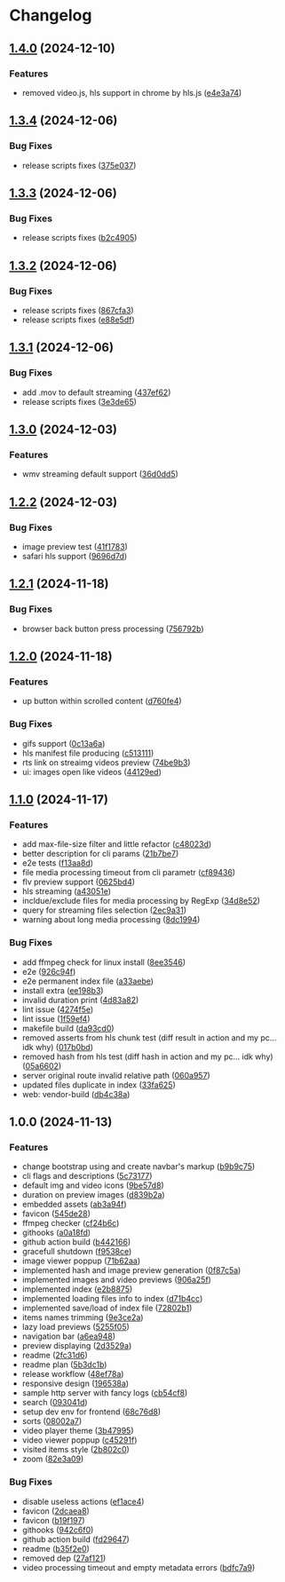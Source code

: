 # Changelog

## [1.4.0](https://github.com/alxarno/tinytune/compare/v1.3.4...v1.4.0) (2024-12-10)


### Features

* removed video.js, hls support in chrome by hls.js ([e4e3a74](https://github.com/alxarno/tinytune/commit/e4e3a74f254f0ea1879ae48f3c9d51d593672eda))

## [1.3.4](https://github.com/alxarno/tinytune/compare/v1.3.3...v1.3.4) (2024-12-06)


### Bug Fixes

* release scripts fixes ([375e037](https://github.com/alxarno/tinytune/commit/375e037c040319bb9f14fb3c4aedac06093cfbd6))

## [1.3.3](https://github.com/alxarno/tinytune/compare/v1.3.2...v1.3.3) (2024-12-06)


### Bug Fixes

* release scripts fixes ([b2c4905](https://github.com/alxarno/tinytune/commit/b2c4905388816d57a7428c4e0e61abf5b62025a0))

## [1.3.2](https://github.com/alxarno/tinytune/compare/v1.3.1...v1.3.2) (2024-12-06)


### Bug Fixes

* release scripts fixes ([867cfa3](https://github.com/alxarno/tinytune/commit/867cfa38363d8a6141ee22d21cd6cbb81b475f6b))
* release scripts fixes ([e88e5df](https://github.com/alxarno/tinytune/commit/e88e5df73222774e7442e152c11c2d1fbf98c50c))

## [1.3.1](https://github.com/alxarno/tinytune/compare/v1.3.0...v1.3.1) (2024-12-06)


### Bug Fixes

* add .mov to default streaming ([437ef62](https://github.com/alxarno/tinytune/commit/437ef62b046ca978d2881490af05e0f487fc3c17))
* release scripts fixes ([3e3de65](https://github.com/alxarno/tinytune/commit/3e3de65f25cc482b644637ec93511787b426d7ba))

## [1.3.0](https://github.com/alxarno/tinytune/compare/v1.2.2...v1.3.0) (2024-12-03)


### Features

* wmv streaming default support ([36d0dd5](https://github.com/alxarno/tinytune/commit/36d0dd529a1c9f56bf60dc9ffdbd297269026e19))

## [1.2.2](https://github.com/alxarno/tinytune/compare/v1.2.1...v1.2.2) (2024-12-03)


### Bug Fixes

* image preview test ([41f1783](https://github.com/alxarno/tinytune/commit/41f17836842f49b133d86ba17f594a44ec369dd2))
* safari hls support ([9696d7d](https://github.com/alxarno/tinytune/commit/9696d7d7b87afa4badde36cd8caaaa67b092edaf))

## [1.2.1](https://github.com/alxarno/tinytune/compare/v1.2.0...v1.2.1) (2024-11-18)


### Bug Fixes

* browser back button press processing ([756792b](https://github.com/alxarno/tinytune/commit/756792b8824d55bb29cd45c25ce653256503b1dd))

## [1.2.0](https://github.com/alxarno/tinytune/compare/v1.1.0...v1.2.0) (2024-11-18)


### Features

* up button within scrolled content ([d760fe4](https://github.com/alxarno/tinytune/commit/d760fe400c90122bdc1e203162f0d4ac24f7ea6a))


### Bug Fixes

* gifs support ([0c13a6a](https://github.com/alxarno/tinytune/commit/0c13a6afe6c21debc8cc77232040554717fbb4d1))
* hls manifest file producing ([c513111](https://github.com/alxarno/tinytune/commit/c51311130a1d5e74414d9eec91523cd8745dde3f))
* rts link on streaimg videos preview ([74be9b3](https://github.com/alxarno/tinytune/commit/74be9b32ac46deb5869036f6ad9988936264241b))
* ui: images open like videos ([44129ed](https://github.com/alxarno/tinytune/commit/44129ed0981501ed90504d34fba60ea5e45b248d))

## [1.1.0](https://github.com/alxarno/tinytune/compare/v1.0.0...v1.1.0) (2024-11-17)


### Features

* add max-file-size filter and little refactor ([c48023d](https://github.com/alxarno/tinytune/commit/c48023d280b21d3c0b28d84d9386d7a2c23c7d6c))
* better description for cli params ([21b7be7](https://github.com/alxarno/tinytune/commit/21b7be72959414280465ffe63ff27ce270cd601d))
* e2e tests ([f13aa8d](https://github.com/alxarno/tinytune/commit/f13aa8d2523b7ae7f7aba5b6d0e2cbcc466de579))
* file media processing timeout from cli parametr ([cf89436](https://github.com/alxarno/tinytune/commit/cf894367b28f10c4267c630611afd944ba6c4942))
* flv preview support ([0625bd4](https://github.com/alxarno/tinytune/commit/0625bd40d6ff27073eb08cdc3195b795dedeeeda))
* hls streaming ([a43051e](https://github.com/alxarno/tinytune/commit/a43051eeece4b4e1ef7095e0b9bfd135d59849f7))
* incldue/exclude files for media processing by RegExp ([34d8e52](https://github.com/alxarno/tinytune/commit/34d8e52d22c9d32a269f1d2a140a0e489b50b2e0))
* query for streaming files selection ([2ec9a31](https://github.com/alxarno/tinytune/commit/2ec9a3132b3a01d96a324ea843be83c4bf21539a))
* warning about long media processing ([8dc1994](https://github.com/alxarno/tinytune/commit/8dc19947e8bd436445745b37d03afe055572f0b9))


### Bug Fixes

* add ffmpeg check for linux install ([8ee3546](https://github.com/alxarno/tinytune/commit/8ee3546aa037380a6f2737b7aa3809d8adfabe70))
* e2e ([926c94f](https://github.com/alxarno/tinytune/commit/926c94f4b8170ddcd8343c5c322822b52315abfa))
* e2e permanent index file ([a33aebe](https://github.com/alxarno/tinytune/commit/a33aebe86684d5c4efc218d224152f14c2949b0d))
* install extra ([ee198b3](https://github.com/alxarno/tinytune/commit/ee198b3b226ae36de878ab40e09d9714ad4ed02c))
* invalid duration print ([4d83a82](https://github.com/alxarno/tinytune/commit/4d83a8249c1f5d6add811b8b40852f326019894e))
* lint issue ([4274f5e](https://github.com/alxarno/tinytune/commit/4274f5e90842180a48efbbcf86e9fb9ce997999f))
* lint issue ([1f59ef4](https://github.com/alxarno/tinytune/commit/1f59ef4ebad769472363d3b4a91f4b3d683a40de))
* makefile build ([da93cd0](https://github.com/alxarno/tinytune/commit/da93cd0dbe68aa18dfc58c5c24e9ed0c28ffaf93))
* removed asserts from hls chunk test (diff result in action and my pc... idk why) ([017b0bd](https://github.com/alxarno/tinytune/commit/017b0bd6815a7eae78240e17b4c2cfbcdf430e03))
* removed hash from hls test (diff hash in action and my pc... idk why) ([05a6602](https://github.com/alxarno/tinytune/commit/05a6602b719ad2c82e41fa75ff82cd15cd2b245c))
* server original route invalid relative path ([060a957](https://github.com/alxarno/tinytune/commit/060a95732f4b21351a98ebb4c31120d3aa100cef))
* updated files duplicate in index ([33fa625](https://github.com/alxarno/tinytune/commit/33fa6258e9b25e4f6a0360f9cf0eb90a80480529))
* web: vendor-build ([db4c38a](https://github.com/alxarno/tinytune/commit/db4c38a373e15670200a47d10a5a431b50ec72af))

## 1.0.0 (2024-11-13)


### Features

* change bootstrap using and create navbar's markup ([b9b9c75](https://github.com/alxarno/tinytune/commit/b9b9c75c042daadcca6be5628e6f3143c0bdaf83))
* cli flags and descriptions ([5c73177](https://github.com/alxarno/tinytune/commit/5c7317767b461dd02a834bca5e8b097ad8d25e70))
* default img and video icons ([9be57d8](https://github.com/alxarno/tinytune/commit/9be57d84de8f363e67a631bdd09effdcf625e0e6))
* duration on preview images ([d839b2a](https://github.com/alxarno/tinytune/commit/d839b2a5ae38af404645aa243a2701ab55e82f8c))
* embedded assets ([ab3a94f](https://github.com/alxarno/tinytune/commit/ab3a94f6f4302cdcc5733d2327f28d0a3f321cb8))
* favicon ([545de28](https://github.com/alxarno/tinytune/commit/545de28d2eaf3d87d5da97d1ca4505a4e8929eb2))
* ffmpeg checker ([cf24b6c](https://github.com/alxarno/tinytune/commit/cf24b6cb05347fa6d79a9e8fe726b0828c3db887))
* githooks ([a0a18fd](https://github.com/alxarno/tinytune/commit/a0a18fde0d9ca49b5414142250be861d5c065b9c))
* github action build ([b442166](https://github.com/alxarno/tinytune/commit/b4421664c49c74f2e5cd6513c966c7feaac9f9f5))
* gracefull shutdown ([f9538ce](https://github.com/alxarno/tinytune/commit/f9538ce1671b24d1810ba3a0aa17ac86d0b5dbde))
* image viewer poppup ([71b62aa](https://github.com/alxarno/tinytune/commit/71b62aa1e5755ec4256a0d5434a671fa62c60a9f))
* implemented hash and image preview generation ([0f87c5a](https://github.com/alxarno/tinytune/commit/0f87c5aca31d2adb80223da09c5270bdcbb084b2))
* implemented images and video previews ([906a25f](https://github.com/alxarno/tinytune/commit/906a25f7d1d6b90ef37bb45267aa064937e091f8))
* implemented index ([e2b8875](https://github.com/alxarno/tinytune/commit/e2b8875f5bc3d352087d788c163ece17ccb1a654))
* implemented loading files info to index ([d71b4cc](https://github.com/alxarno/tinytune/commit/d71b4cc55149f0fe6895e5e452cf609e80f518a2))
* implemented save/load of index file ([72802b1](https://github.com/alxarno/tinytune/commit/72802b1e7aab8ac23bf50aae7c0681b07c8e46f3))
* items names trimming ([9e3ce2a](https://github.com/alxarno/tinytune/commit/9e3ce2af3d3c61a4d8c984e5ebe1253520fa68e6))
* lazy load previews ([5255f05](https://github.com/alxarno/tinytune/commit/5255f059037945add5a4b5ed7c85ff16c2311617))
* navigation bar ([a6ea948](https://github.com/alxarno/tinytune/commit/a6ea948a172907404f0de95a940c385e1ac95b22))
* preview displaying ([2d3529a](https://github.com/alxarno/tinytune/commit/2d3529a5959fd885dd4a468c380d41181e550aac))
* readme ([2fc31d6](https://github.com/alxarno/tinytune/commit/2fc31d67a8a98c56405c3d22040caa1ae400cfcb))
* readme plan ([5b3dc1b](https://github.com/alxarno/tinytune/commit/5b3dc1b89295cd1273185aba7ba2ec01ac5d86e2))
* release workflow ([48ef78a](https://github.com/alxarno/tinytune/commit/48ef78ad76018fd7777df87162174562cf1899b0))
* responsive design ([196538a](https://github.com/alxarno/tinytune/commit/196538adf22027f4d9a4a9b7ebe279cfa6cf8450))
* sample http server with fancy logs ([cb54cf8](https://github.com/alxarno/tinytune/commit/cb54cf8568b29a36402c98c25753b6324c528e01))
* search ([093041d](https://github.com/alxarno/tinytune/commit/093041dca8bac3d84677238f5ac3a70bafab37f5))
* setup dev env for frontend ([68c76d8](https://github.com/alxarno/tinytune/commit/68c76d840df8c1e3d1a0a0402465df3b96415f18))
* sorts ([08002a7](https://github.com/alxarno/tinytune/commit/08002a7ac9f52342ee043f025f5a19c48783da1d))
* video player theme ([3b47995](https://github.com/alxarno/tinytune/commit/3b47995e8b0dd4a18a8fdad75cbe54a4f836a5ae))
* video viewer poppup ([c45291f](https://github.com/alxarno/tinytune/commit/c45291fe95a59bd6b50bdc6cfa31748513391c39))
* visited items style ([2b802c0](https://github.com/alxarno/tinytune/commit/2b802c0fde2eb4b1dd7d3934f4c2204943750f70))
* zoom ([82e3a09](https://github.com/alxarno/tinytune/commit/82e3a09f5167096d89293741e4e4b0cc78a0310b))


### Bug Fixes

* disable useless actions ([ef1ace4](https://github.com/alxarno/tinytune/commit/ef1ace47edfaa97f65b42710bdd3c8dc66156db3))
* favicon ([2dcaea8](https://github.com/alxarno/tinytune/commit/2dcaea809be0f8ac9f0d4c2c2a95cc9c3dc8e45d))
* favicon ([b19f197](https://github.com/alxarno/tinytune/commit/b19f1978b6eb15409818767239876bb6ef5a2d6a))
* githooks ([942c6f0](https://github.com/alxarno/tinytune/commit/942c6f018edd99549e9a8b626229dbbf45d85833))
* github action build ([fd29647](https://github.com/alxarno/tinytune/commit/fd29647c107243285b701f5ec87006ba82515400))
* readme ([b35f2e0](https://github.com/alxarno/tinytune/commit/b35f2e01db8c704ec615ad86ab78dbe74f34bf02))
* removed dep ([27af121](https://github.com/alxarno/tinytune/commit/27af1217af6fd5fc3f75848a3ca99dc838f44f56))
* video processing timeout and empty metadata errors ([bdfc7a9](https://github.com/alxarno/tinytune/commit/bdfc7a9eaf14fc9f1e7ca642829d811d88a07640))
